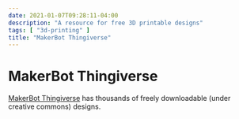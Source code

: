 ```yaml
---
date: 2021-01-07T09:28:11-04:00
description: "A resource for free 3D printable designs"
tags: [ "3d-printing" ]
title: "MakerBot Thingiverse"
---
```


# MakerBot Thingiverse

[MakerBot Thingiverse](https://www.thingiverse.com/) has thousands of freely downloadable (under creative commons) designs.
